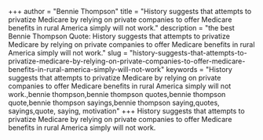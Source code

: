 +++
author = "Bennie Thompson"
title = "History suggests that attempts to privatize Medicare by relying on private companies to offer Medicare benefits in rural America simply will not work."
description = "the best Bennie Thompson Quote: History suggests that attempts to privatize Medicare by relying on private companies to offer Medicare benefits in rural America simply will not work."
slug = "history-suggests-that-attempts-to-privatize-medicare-by-relying-on-private-companies-to-offer-medicare-benefits-in-rural-america-simply-will-not-work"
keywords = "History suggests that attempts to privatize Medicare by relying on private companies to offer Medicare benefits in rural America simply will not work.,bennie thompson,bennie thompson quotes,bennie thompson quote,bennie thompson sayings,bennie thompson saying,quotes, sayings,quote, saying, motivation"
+++
History suggests that attempts to privatize Medicare by relying on private companies to offer Medicare benefits in rural America simply will not work.
